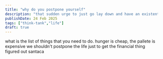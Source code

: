 ```yaml
---
title: "why do you postpone yourself"
description: "that sudden urge to just go lay down and have an existential crisis monent"
publishDate: 24 Feb 2025
tags: ["think-tank","life"]
draft: true
---
```


what is the list of things that you need to do.
hunger is cheap, the pallete is expensive
we shouldn't postpone the life just to get the financial thing figured out
santaca
